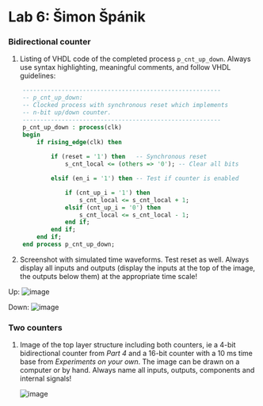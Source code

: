# Lab 6: Šimon Špánik

### Bidirectional counter

1. Listing of VHDL code of the completed process `p_cnt_up_down`. Always use syntax highlighting, meaningful comments, and follow VHDL guidelines:

```vhdl
    --------------------------------------------------------
    -- p_cnt_up_down:
    -- Clocked process with synchronous reset which implements
    -- n-bit up/down counter.
    --------------------------------------------------------
    p_cnt_up_down : process(clk)
    begin
        if rising_edge(clk) then
        
            if (reset = '1') then   -- Synchronous reset
                s_cnt_local <= (others => '0'); -- Clear all bits

            elsif (en_i = '1') then -- Test if counter is enabled

                if (cnt_up_i = '1') then 
                    s_cnt_local <= s_cnt_local + 1;
                elsif (cnt_up_i = '0') then 
                    s_cnt_local <= s_cnt_local - 1;
                end if;
            end if;
        end if;
    end process p_cnt_up_down;
```

2. Screenshot with simulated time waveforms. Test reset as well. Always display all inputs and outputs (display the inputs at the top of the image, the outputs below them) at the appropriate time scale!

  Up:
  ![image](https://user-images.githubusercontent.com/99726477/159711522-a373bf5c-cc3c-40a3-8c89-4ee17fdd8213.png)
  
  Down:
  ![image](https://user-images.githubusercontent.com/99726477/159711626-f318d413-2fdb-4e41-b27f-65e58954611a.png)


### Two counters

1. Image of the top layer structure including both counters, ie a 4-bit bidirectional counter from *Part 4* and a 16-bit counter with a 10 ms time base from *Experiments on your own*. The image can be drawn on a computer or by hand. Always name all inputs, outputs, components and internal signals!

   ![image](https://user-images.githubusercontent.com/99726477/160413677-22dbb5ff-c1f0-4fe3-a3ff-0419907611ba.png)
